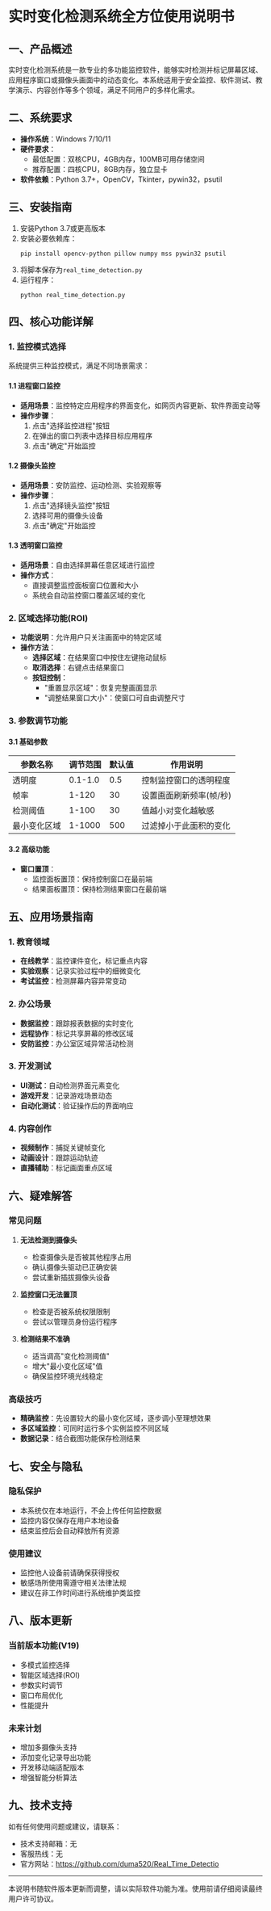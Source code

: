 # 实时变化检测系统全方位使用说明书

## 一、产品概述
实时变化检测系统是一款专业的多功能监控软件，能够实时检测并标记屏幕区域、应用程序窗口或摄像头画面中的动态变化。本系统适用于安全监控、软件测试、教学演示、内容创作等多个领域，满足不同用户的多样化需求。

## 二、系统要求
- **操作系统**：Windows 7/10/11
- **硬件要求**：
  - 最低配置：双核CPU，4GB内存，100MB可用存储空间
  - 推荐配置：四核CPU，8GB内存，独立显卡
- **软件依赖**：Python 3.7+，OpenCV，Tkinter，pywin32，psutil

## 三、安装指南
1. 安装Python 3.7或更高版本
2. 安装必要依赖库：
   ```
   pip install opencv-python pillow numpy mss pywin32 psutil
   ```
3. 将脚本保存为`real_time_detection.py`
4. 运行程序：
   ```
   python real_time_detection.py
   ```

## 四、核心功能详解

### 1. 监控模式选择
系统提供三种监控模式，满足不同场景需求：

#### 1.1 进程窗口监控
- **适用场景**：监控特定应用程序的界面变化，如网页内容更新、软件界面变动等
- **操作步骤**：
  1. 点击"选择监控进程"按钮
  2. 在弹出的窗口列表中选择目标应用程序
  3. 点击"确定"开始监控

#### 1.2 摄像头监控
- **适用场景**：安防监控、运动检测、实验观察等
- **操作步骤**：
  1. 点击"选择镜头监控"按钮
  2. 选择可用的摄像头设备
  3. 点击"确定"开始监控

#### 1.3 透明窗口监控
- **适用场景**：自由选择屏幕任意区域进行监控
- **操作方式**：
  - 直接调整监控面板窗口位置和大小
  - 系统会自动监控窗口覆盖区域的变化

### 2. 区域选择功能(ROI)
- **功能说明**：允许用户只关注画面中的特定区域
- **操作方法**：
  - **选择区域**：在结果窗口中按住左键拖动鼠标
  - **取消选择**：右键点击结果窗口
  - **按钮控制**：
    - "重置显示区域"：恢复完整画面显示
    - "调整结果窗口大小"：使窗口可自由调整尺寸

### 3. 参数调节功能

#### 3.1 基础参数
| 参数名称 | 调节范围 | 默认值 | 作用说明 |
|---------|---------|-------|---------|
| 透明度 | 0.1-1.0 | 0.5 | 控制监控窗口的透明程度 |
| 帧率 | 1-120 | 30 | 设置画面刷新频率(帧/秒) |
| 检测阈值 | 1-100 | 30 | 值越小对变化越敏感 |
| 最小变化区域 | 1-1000 | 500 | 过滤掉小于此面积的变化 |

#### 3.2 高级功能
- **窗口置顶**：
  - 监控面板置顶：保持控制窗口在最前端
  - 结果面板置顶：保持检测结果窗口在最前端

## 五、应用场景指南

### 1. 教育领域
- **在线教学**：监控课件变化，标记重点内容
- **实验观察**：记录实验过程中的细微变化
- **考试监控**：检测屏幕内容异常变动

### 2. 办公场景
- **数据监控**：跟踪报表数据的实时变化
- **远程协作**：标记共享屏幕的修改区域
- **安防监控**：办公室区域异常活动检测

### 3. 开发测试
- **UI测试**：自动检测界面元素变化
- **游戏开发**：记录游戏场景动态
- **自动化测试**：验证操作后的界面响应

### 4. 内容创作
- **视频制作**：捕捉关键帧变化
- **动画设计**：跟踪运动轨迹
- **直播辅助**：标记画面重点区域

## 六、疑难解答

### 常见问题
1. **无法检测到摄像头**
   - 检查摄像头是否被其他程序占用
   - 确认摄像头驱动已正确安装
   - 尝试重新插拔摄像头设备

2. **监控窗口无法置顶**
   - 检查是否被系统权限限制
   - 尝试以管理员身份运行程序

3. **检测结果不准确**
   - 适当调高"变化检测阈值"
   - 增大"最小变化区域"值
   - 确保监控环境光线稳定

### 高级技巧
- **精确监控**：先设置较大的最小变化区域，逐步调小至理想效果
- **多区域监控**：可同时运行多个实例监控不同区域
- **数据记录**：结合截图功能保存检测结果

## 七、安全与隐私

### 隐私保护
- 本系统仅在本地运行，不会上传任何监控数据
- 监控内容仅保存在用户本地设备
- 结束监控后会自动释放所有资源

### 使用建议
- 监控他人设备前请确保获得授权
- 敏感场所使用需遵守相关法律法规
- 建议在非工作时间进行系统维护类监控

## 八、版本更新

### 当前版本功能(V19)
- 多模式监控选择
- 智能区域选择(ROI)
- 参数实时调节
- 窗口布局优化
- 性能提升

### 未来计划
- 增加多摄像头支持
- 添加变化记录导出功能
- 开发移动端适配版本
- 增强智能分析算法

## 九、技术支持
如有任何使用问题或建议，请联系：
- 技术支持邮箱：无
- 客服热线：无
- 官方网站：https://github.com/duma520/Real_Time_Detectio

---

本说明书随软件版本更新而调整，请以实际软件功能为准。使用前请仔细阅读最终用户许可协议。
